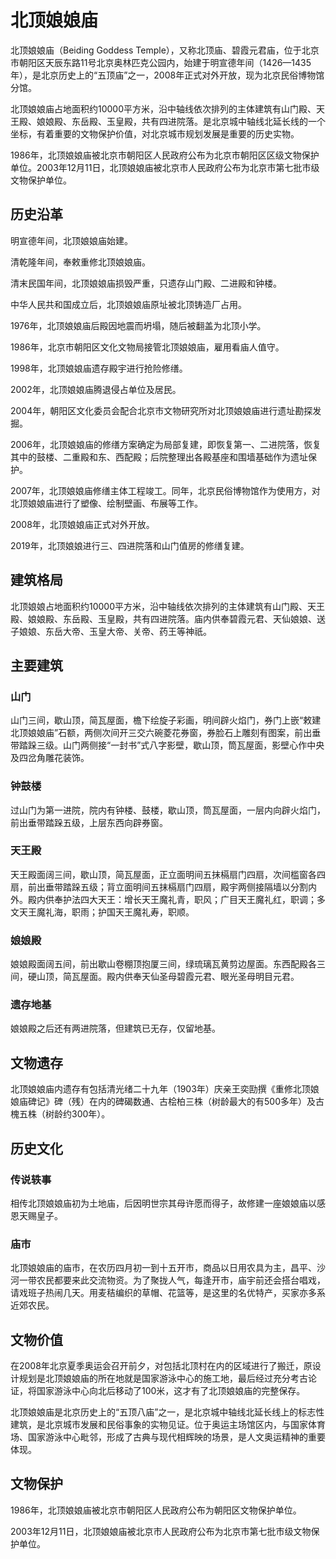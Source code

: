 # 北顶娘娘庙

北顶娘娘庙（Beiding Goddess Temple），又称北顶庙、碧霞元君庙，位于北京市朝阳区天辰东路11号北京奥林匹克公园内，始建于明宣德年间（1426—1435年），是北京历史上的“五顶庙”之一，2008年正式对外开放，现为北京民俗博物馆分馆。

北顶娘娘庙占地面积约10000平方米，沿中轴线依次排列的主体建筑有山门殿、天王殿、娘娘殿、东岳殿、玉皇殿，共有四进院落。是北京城中轴线北延长线的一个坐标，有着重要的文物保护价值，对北京城市规划发展是重要的历史实物。

1986年，北顶娘娘庙被北京市朝阳区人民政府公布为北京市朝阳区区级文物保护单位。2003年12月11日，北顶娘娘庙被北京市人民政府公布为北京市第七批市级文物保护单位。

## 历史沿革

明宣德年间，北顶娘娘庙始建。

清乾隆年间，奉敕重修北顶娘娘庙。

清末民国年间，北顶娘娘庙损毁严重，只遗存山门殿、二进殿和钟楼。

中华人民共和国成立后，北顶娘娘庙原址被北顶铸造厂占用。

1976年，北顶娘娘庙后殿因地震而坍塌，随后被翻盖为北顶小学。

1986年，北京市朝阳区文化文物局接管北顶娘娘庙，雇用看庙人值守。

1998年，北顶娘娘庙遗存殿宇进行抢险修缮。

2002年，北顶娘娘庙腾退侵占单位及居民。

2004年，朝阳区文化委员会配合北京市文物研究所对北顶娘娘庙进行遗址勘探发掘。

2006年，北顶娘娘庙的修缮方案确定为局部复建，即恢复第一、二进院落，恢复其中的鼓楼、二重殿和东、西配殿；后院整理出各殿基座和围墙基础作为遗址保护。

2007年，北顶娘娘庙修缮主体工程竣工。同年，北京民俗博物馆作为使用方，对北顶娘娘庙进行了塑像、绘制壁画、布展等工作。

2008年，北顶娘娘庙正式对外开放。

2019年，北顶娘娘进行三、四进院落和山门值房的修缮复建。

## 建筑格局

北顶娘娘占地面积约10000平方米，沿中轴线依次排列的主体建筑有山门殿、天王殿、娘娘殿、东岳殿、玉皇殿，共有四进院落。庙内供奉碧霞元君、天仙娘娘、送子娘娘、东岳大帝、玉皇大帝、关帝、药王等神祇。

## 主要建筑

### 山门

山门三间，歇山顶，简瓦屋面，檐下绘旋子彩画，明间辟火焰门，券门上嵌“敕建北顶娘娘庙”石额，两侧次间开三交六碗菱花券窗，券脸石上雕刻有图案，前出垂带踏跺三级。山门两侧接“一封书”式八字影壁，歇山顶，筒瓦屋面，影壁心作中央及四岔角雕花装饰。

### 钟鼓楼

过山门为第一进院，院内有钟楼、鼓楼，歇山顶，筒瓦屋面，一层内向辟火焰门，前出垂带踏跺五级，上层东西向辟券窗。

### 天王殿

天王殿面阔三间，歇山顶，简瓦屋面，正立面明间五抹槅扇门四扇，次间槛窗各四扇，前出垂带踏跺五级；背立面明间五抹槅扇门四扇，殿宇两侧接隔墙以分割内外。殿内供奉护法四大天王：增长天王魔礼青，职风；广目天王魔礼红，职调；多文天王魔礼海，职雨；护国天王魔礼寿，职顺。

### 娘娘殿

娘娘殿面阔五间，前出歇山卷棚顶抱厦三间，绿琉璃瓦黄剪边屋面。东西配殿各三间，硬山顶，简瓦屋面。殿内供奉天仙圣母碧霞元君、眼光圣母明目元君。

### 遗存地基

娘娘殿之后还有两进院落，但建筑已无存，仅留地基。

## 文物遗存

北顶娘娘庙内遗存有包括清光绪二十九年（1903年）庆亲王奕劻撰《重修北顶娘娘庙碑记》碑（残）在内的碑碣数通、古桧柏三株（树龄最大的有500多年）及古槐五株（树龄约300年）。

## 历史文化

### 传说轶事

相传北顶娘娘庙初为土地庙，后因明世宗其母许愿而得子，故修建一座娘娘庙以感恩天赐皇子。

### 庙市

北顶娘娘庙的庙市，在农历四月初一到十五开市，商品以日用农具为主，昌平、沙河一带农民都要来此交流物资。为了聚拢人气，每逢开市，庙宇前还会搭台唱戏，请戏班子热闹几天。用麦秸编织的草帽、花篮等，是这里的名优特产，买家亦多系近郊农民。

## 文物价值

在2008年北京夏季奥运会召开前夕，对包括北顶村在内的区域进行了搬迁，原设计规划是北顶娘娘庙的所在地就是国家游泳中心的施工地，最后经过充分考古论证，将国家游泳中心向北后移动了100米，这才有了北顶娘娘庙的完整保存。

北顶娘娘庙是北京历史上的“五顶八庙”之一，是北京城中轴线北延长线上的标志性建筑，是北京城市发展和民俗事象的实物见证。位于奥运主场馆区内，与国家体育场、国家游泳中心毗邻，形成了古典与现代相辉映的场景，是人文奥运精神的重要体现。

## 文物保护

1986年，北顶娘娘庙被北京市朝阳区人民政府公布为朝阳区文物保护单位。

2003年12月11日，北顶娘娘庙被北京市人民政府公布为北京市第七批市级文物保护单位。
